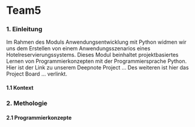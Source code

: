 # Team5

### 1. Einleitung
Im Rahmen des Moduls Anwendungsentwicklung mit Python widmen wir uns dem Erstellen von einem Anwendungsszenarios eines Hotelreservierungssystems.
Dieses Modul beinhaltet projektbasiertes Lernen von Programmierkonzepten mit der Programmiersprache Python.
Hier ist der Link zu unserem Deepnote Project ...
Des weiteren ist hier das Project Board ... verlinkt.

#### 1.1 Kontext

### 2. Methologie
#### 2.1 Programmierkonzepte

